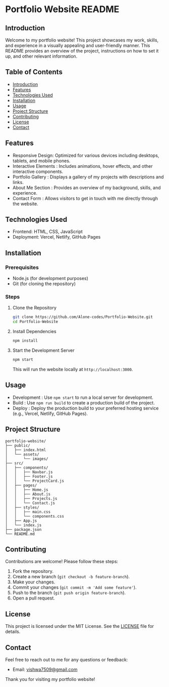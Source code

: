 # Portfolio Website README

## Introduction

Welcome to my portfolio website! This project showcases my work, skills, and experience in a visually appealing and user-friendly manner. This README provides an overview of the project, instructions on how to set it up, and other relevant information.

## Table of Contents

- [Introduction](#introduction)
- [Features](#features)
- [Technologies Used](#technologies-used)
- [Installation](#installation)
- [Usage](#usage)
- [Project Structure](#project-structure)
- [Contributing](#contributing)
- [License](#license)
- [Contact](#contact)

## Features

- Responsive Design: Optimized for various devices including desktops, tablets, and mobile phones.
- Interactive Elements : Includes animations, hover effects, and other interactive components.
- Portfolio Gallery : Displays a gallery of my projects with descriptions and links.
- About Me Section : Provides an overview of my background, skills, and experience.
- Contact Form : Allows visitors to get in touch with me directly through the website.


## Technologies Used

- Frontend: HTML, CSS, JavaScript
- Deployment: Vercel, Netlify, GitHub Pages

## Installation

### Prerequisites

- Node.js (for development purposes)
- Git (for cloning the repository)

### Steps

1. Clone the Repository

   ```sh
   git clone https://github.com/Alone-codes/Portfolio-Website.git
   cd Portfolio-Website
   ```

2. Install Dependencies

   ```sh
   npm install
   ```

3. Start the Development Server

   ```sh
   npm start
   ```

   This will run the website locally at `http://localhost:3000`.

## Usage

- Development : Use `npm start` to run a local server for development.
- Build : Use `npm run build` to create a production build of the project.
- Deploy : Deploy the production build to your preferred hosting service (e.g., Vercel, Netlify, GitHub Pages).

## Project Structure

```plaintext
portfolio-website/
├── public/
│   ├── index.html
│   └── assets/
│       └── images/
├── src/
│   ├── components/
│   │   ├── Navbar.js
│   │   ├── Footer.js
│   │   └── ProjectCard.js
│   ├── pages/
│   │   ├── Home.js
│   │   ├── About.js
│   │   ├── Projects.js
│   │   └── Contact.js
│   ├── styles/
│   │   ├── main.css
│   │   └── components.css
│   ├── App.js
│   └── index.js
├── package.json
└── README.md
```

## Contributing

Contributions are welcome! Please follow these steps:

1. Fork the repository.
2. Create a new branch (`git checkout -b feature-branch`).
3. Make your changes.
4. Commit your changes (`git commit -m 'Add some feature'`).
5. Push to the branch (`git push origin feature-branch`).
6. Open a pull request.

## License

This project is licensed under the MIT License. See the [LICENSE](LICENSE) file for details.

## Contact

Feel free to reach out to me for any questions or feedback:

- Email: vishwa7509@gmail.com

Thank you for visiting my portfolio website!
